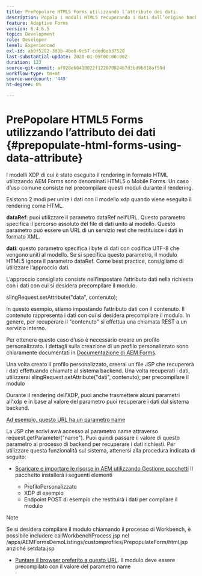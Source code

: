 ```yaml
---
title: PrePopolare HTML5 Forms utilizzando l’attributo dei dati.
description: Popola i moduli HTML5 recuperando i dati dall’origine back-end.
feature: Adaptive Forms
version: 6.4,6.5
topic: Development
role: Developer
level: Experienced
exl-id: ab0f5282-383b-4be6-9c57-cded6ab37528
last-substantial-update: 2020-01-09T00:00:00Z
duration: 123
source-git-commit: af928e60410022f12207082467d3bd9b818af59d
workflow-type: tm+mt
source-wordcount: '449'
ht-degree: 0%

---
```


# PrePopolare HTML5 Forms utilizzando l’attributo dei dati {#prepopulate-html-forms-using-data-attribute}


I modelli XDP di cui è stato eseguito il rendering in formato HTML utilizzando AEM Forms sono denominati HTML5 o Mobile Forms. Un caso d’uso comune consiste nel precompilare questi moduli durante il rendering.

Esistono 2 modi per unire i dati con il modello xdp quando viene eseguito il rendering come HTML.

**dataRef**: puoi utilizzare il parametro dataRef nell’URL. Questo parametro specifica il percorso assoluto del file di dati unito al modello. Questo parametro può essere un URL di un servizio rest che restituisce i dati in formato XML.

**dati**: questo parametro specifica i byte di dati con codifica UTF-8 che vengono uniti al modello. Se si specifica questo parametro, il modulo HTML5 ignora il parametro dataRef. Come best practice, consigliamo di utilizzare l’approccio dati.

L’approccio consigliato consiste nell’impostare l’attributo dati nella richiesta con i dati con cui si desidera precompilare il modulo.

slingRequest.setAttribute(&quot;data&quot;, contenuto);

In questo esempio, stiamo impostando l’attributo dati con il contenuto. Il contenuto rappresenta i dati con cui si desidera precompilare il modulo. In genere, per recuperare il &quot;contenuto&quot; si effettua una chiamata REST a un servizio interno.

Per ottenere questo caso d’uso è necessario creare un profilo personalizzato. I dettagli sulla creazione di un profilo personalizzato sono chiaramente documentati in [Documentazione di AEM Forms](https://helpx.adobe.com/aem-forms/6/html5-forms/custom-profile.html).

Una volta creato il profilo personalizzato, creerai un file JSP che recupererà i dati effettuando chiamate al sistema backend. Una volta recuperati i dati, utilizzerai slingRequest.setAttribute(&quot;dati&quot;, contenuto); per precompilare il modulo

Durante il rendering dell’XDP, puoi anche trasmettere alcuni parametri all’xdp e in base al valore del parametro puoi recuperare i dati dal sistema backend.

[Ad esempio, questo URL ha un parametro name](http://localhost:4502/content/dam/formsanddocuments/PrepopulateMobileForm.xdp/jcr:content?name=john)

La JSP che scrivi avrà accesso al parametro name attraverso request.getParameter(&quot;name&quot;). Puoi quindi passare il valore di questo parametro al processo di backend per recuperare i dati richiesti.
Per utilizzare questa funzionalità sul sistema, attenersi alla procedura indicata di seguito:

* [Scaricare e importare le risorse in AEM utilizzando Gestione pacchetti](assets/prepopulatemobileform.zip)
Il pacchetto installerà i seguenti elementi

   * ProfiloPersonalizzato
   * XDP di esempio
   * Endpoint POST di esempio che restituirà i dati per compilare il modulo

>[!NOTE]
>
>Se si desidera compilare il modulo chiamando il processo di Workbench, è possibile includere callWorkbenchProcess.jsp nel /apps/AEMFormsDemoListings/customprofiles/PrepopulateForm/html.jsp anziché setdata.jsp

* [Puntare il browser preferito a questo URL](http://localhost:4502/content/dam/formsanddocuments/PrepopulateMobileForm.xdp/jcr:content?name=Adobe%20Systems). Il modulo deve essere precompilato con il valore del parametro name
